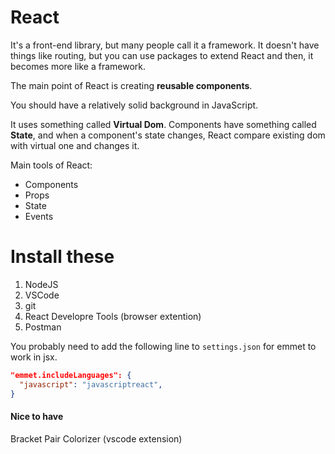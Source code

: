 # React
It's a front-end library, but many people call it a framework. It doesn't have things like routing, but you can use packages to extend React and then, it becomes more like a framework.

The main point of React is creating **reusable components**.

You should have a relatively solid background in JavaScript.

It uses something called **Virtual Dom**. Components have something called **State**, and when a component's state changes, React compare existing dom with virtual one and changes it.

Main tools of React:
- Components
- Props
- State
- Events

# Install these

1. NodeJS
2. VSCode
3. git
4. React Developre Tools (browser extention)
5. Postman

You probably need to add the following line to `settings.json` for emmet to work in jsx.
```json
"emmet.includeLanguages": {
  "javascript": "javascriptreact",
}
```

#### Nice to have
Bracket Pair Colorizer (vscode extension)
